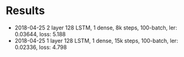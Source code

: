 # Results

* 2018-04-25 2 layer 128 LSTM, 1 dense, 8k steps, 100-batch, ler: 0.03644, loss: 5.188
* 2018-04-25 1 layer 128 LSTM, 1 dense, 15k steps, 100-batch, ler: 0.02336, loss: 4.798
